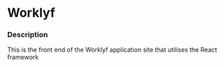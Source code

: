 # Worklyf

### Description
This is the front end of the Worklyf application site that utilises the React framework